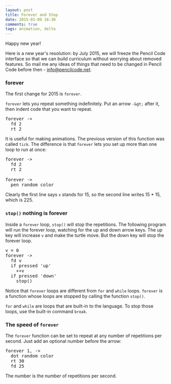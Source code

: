```yaml
---
layout: post
title: Forever and Stop
date: 2015-01-09 16:30
comments: true
tags: animation, delta
---
```


Happy new year!

Here is a new year's resolution: by July 2015, we will freeze
the Pencil Code interface so that we can build curriculum
without worrying about removed features.  So mail me any
ideas of things that need to be changed in Pencil Code
before then - info@pencilcode.net.

### forever

The first change for 2015 is `forever`.

`forever` lets you repeat something indefinitely.  Put an
arrow `-&gt;` after it, then indent code that you want to
repeat.

<pre class="jumbo">
forever -&gt;
  fd 2
  rt 2
</pre>

<script type="demo" height=199>
setup ->
  bk 75
demo (fin) ->
  forever ->
    fd 2
    rt 2
    if not turtle.touches window
      stop()
      fin()
</script>

It is useful for making animations.  The previous version
of this function was called `tick`.  The difference is
that `forever` lets you set up more than one loop to
run at once:

<pre class="examp">
forever -&gt;
  fd 2
  rt 2

forever -&gt;
  pen random color
</pre>

Clearly the first line says <code>x</code> stands for 15,
so the second line writes 15 * 15, which is 225.

### `stop()` nothing is forever

Inside a `forever` loop, `stop()` will stop the repetitions.
The following program will run the forever loop, watching for
the up and down arrow keys.  The up key will increase `v`
and make the turtle move.  But the down key will stop the
forever loop.

<pre class="examp">
v = 0
forever -&gt;
  fd v
  if pressed 'up'
    ++v
  if pressed 'down'
    stop()
</pre>

Notice that `forever` loops are different from `for` and `while`
loops.  `forever` is a function whose loops are stopped by
calling the function `stop()`.

`for` and `while` are loops that are built-in to the language.  To
stop those loops, use the built-in command `break`.

### The speed of `forever`

The `forever` function can be set to repeat at any number of
repetitions per second.  Just add an optional number before
the arrow:

<pre class="jumbo">
forever 1, -&gt;
  dot random color
  rt 30
  fd 25
</pre>

The number is the number of repetitions per second.
